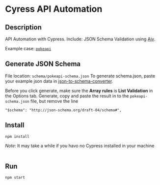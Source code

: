 # Cyress API Automation
## Description
API Automation with Cypress.
Include: JSON Schema Validation using [Ajv](https://ajv.js.org).

Example case: [`pokeapi`](https://pokeapi.co/)
## Generate JSON Schema
File location: `schema/pokeapi-schema.json`
To generate schema.json, paste your example json data in [json-to-schema-converter](https://www.liquid-technologies.com/online-json-to-schema-converter).

Before you click generate, make sure the  **Array rules** is **List Validation** in the Options tab. Generate, copy and paste the result in to the `pokeapi-schema.json` file, but remove the line
```
"$schema": "http://json-schema.org/draft-04/schema#",
```

## Install
```
npm install
```
*Note*: It may take a while if you havo no Cypress installed in your machine<br><br>


## Run
```
npm start
```

